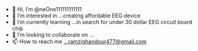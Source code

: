 - 👋 Hi, I’m @neOne111111111111
- 👀 I’m interested in ...creating affordable EEG device 
- 🌱 I’m currently learning ...in search for under 30 dollar EEG circuit board chip 
- 💞️ I’m looking to collaborate on ...
- 📫 How to reach me ...ramzighandour477@gmail.com

<!---
neOne111111111111/neOne111111111111 is a ✨ special ✨ repository because its `README.md` (this file) appears on your GitHub profile.
You can click the Preview link to take a look at your changes.
--->
